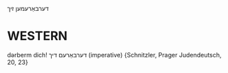דערבאַרעמען זיך

WESTERN
========

dərberm dich! דערבאַרעם דיך (imperative) {Schnitzler, Prager Judendeutsch, 20, 23}
